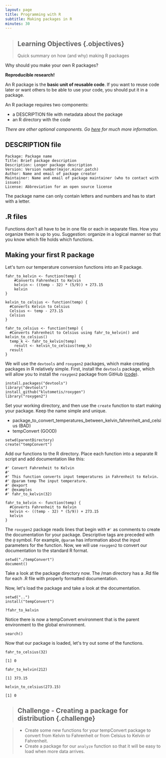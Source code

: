 ```yaml
---
layout: page
title: Programming with R
subtitle: Making packages in R
minutes: 30
---
```




> ## Learning Objectives {.objectives}
>
> Quick summary on how (and why) making R packages

Why should you make your own R packages?

**Reproducible research!**

An R package is the **basic unit of reusable code**.
If you want to reuse code later or want others to be able to use your code, you should put it in a package.

An R package requires two components:
  - a DESCRIPTION file with metadata about the package
  - an R directory with the code

  *There are other optional components. Go [here](http://adv-r.had.co.nz/Package-basics.html) for much more information.*

DESCRIPTION file
----------------

    Package: Package name
    Title: Brief package description
    Description: Longer package description
    Version: Version number(major.minor.patch)
    Author: Name and email of package creator
    Maintainer: Name and email of package maintainer (who to contact with issues)
    License: Abbreviation for an open source license
    
The package name can only contain letters and numbers and has to start with a letter.

.R files
--------
Functions don't all have to be in one file or each in separate files.
How you organize them is up to you.
Suggestion: organize in a logical manner so that you know which file holds which functions.

Making your first R package
---------------------------

Let's turn our temperature conversion functions into an R package.


~~~{.r}
fahr_to_kelvin <- function(temp) {
    #Converts Fahrenheit to Kelvin
    kelvin <- ((temp - 32) * (5/9)) + 273.15
    kelvin
}
~~~


~~~{.r}
kelvin_to_celsius <- function(temp) {
  #Converts Kelvin to Celsius
  Celsius <- temp - 273.15
  Celsius
}
~~~


~~~{.r}
fahr_to_celsius <- function(temp) {
  #Converts Fahrenheit to Celsius using fahr_to_kelvin() and kelvin_to_celsius()
  temp_k <- fahr_to_kelvin(temp)
	result <- kelvin_to_celsius(temp_k)
  result
}
~~~

We will use the `devtools` and `roxygen2` packages, which make creating packages in R relatively simple.
First, install the `devtools` package, which will allow you to install the `roxygen2` package from GitHub ([code][]).

[code]: https://github.com/klutometis/roxygen


~~~{.r}
install.packages("devtools")
library("devtools")
install_github("klutometis/roxygen")
library("roxygen2")
~~~

Set your working directory, and then use the `create` function to start making your package.
Keep the name simple and unique.
  - package_to_convert_temperatures_between_kelvin_fahrenheit_and_celsius (BAD)
  - tempConvert (GOOD)


~~~{.r}
setwd(parentDirectory)
create("tempConvert")
~~~

Add our functions to the R directory.
Place each function into a separate R script and add documentation like this:


~~~{.r}
#' Convert Fahrenheit to Kelvin
#'
#' This function converts input temperatures in Fahrenheit to Kelvin.
#' @param temp The input temperature.
#' @export
#' @examples
#' fahr_to_kelvin(32)

fahr_to_kelvin <- function(temp) {
  #Converts Fahrenheit to Kelvin
  kelvin <- ((temp - 32) * (5/9)) + 273.15
  kelvin
}
~~~

The `roxygen2` package reads lines that begin with `#'` as comments to create the documentation for your package.
Descriptive tags are preceded with the `@` symbol. For example, `@param` has information about the input parameters for the function.
Now, we will use `roxygen2` to convert our documentation to the standard R format.


~~~{.r}
setwd("./tempConvert")
document()
~~~

Take a look at the package directory now.
The /man directory has a .Rd file for each .R file with properly formatted documentation.

Now, let's load the package and take a look at the documentation.


~~~{.r}
setwd("..")
install("tempConvert")

?fahr_to_kelvin
~~~

Notice there is now a tempConvert environment that is the parent environment to the global environment.


~~~{.r}
search()
~~~

Now that our package is loaded, let's try out some of the functions.


~~~{.r}
fahr_to_celsius(32)
~~~



~~~{.output}
[1] 0

~~~



~~~{.r}
fahr_to_kelvin(212)
~~~



~~~{.output}
[1] 373.15

~~~



~~~{.r}
kelvin_to_celsius(273.15)
~~~



~~~{.output}
[1] 0

~~~

> ## Challenge - Creating a package for distribution {.challenge}

> - Create some new functions for your tempConvert package to convert from Kelvin to Fahrenheit or from Celsius to Kelvin or Fahrenheit.
> - Create a package for our `analyze` function so that it will be easy to load when more data arrives.
